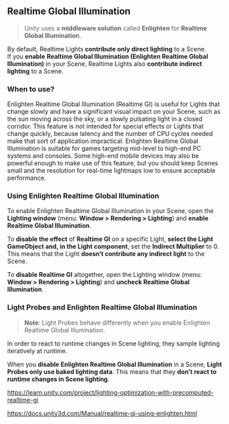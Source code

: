 ## Realtime Global Illumination
> Unity uses a **middleware solution** called **Enlighten** for **Realtime Global Illumination**.

By default, Realtime Lights **contribute only direct lighting** to a Scene. \
If you **enable** **Realtime Global Illumination (Enlighten Realtime Global Illumination)** in your Scene, Realtime Lights also **contribute indirect lighting** to a Scene.


### When to use?

Enlighten Realtime Global Illumination (Realtime GI) is useful for Lights that change slowly and have a significant visual impact on your Scene, such as the sun moving across the sky, or a slowly pulsating light in a closed corridor. This feature is not intended for special effects or Lights that change quickly, because latency and the number of CPU cycles needed make that sort of application impractical. Enlighten Realtime Global Illumination
 is suitable for games targeting mid-level to high-end PC systems and consoles. Some high-end mobile devices may also be powerful enough to make use of this feature, but you should keep Scenes small and the resolution for real-time lightmaps low to ensure acceptable performance.
 
 
 ### Using Enlighten Realtime Global Illumination
 To enable Enlighten Realtime Global Illumination in your Scene, open the **Lighting window** (menu: **Window > Rendering > Lighting**) and **enable Realtime Global Illumination**.
 
To **disable the effect** of **Realtime GI** on a specific Light, **select the Light GameObject
 and, in the Light component**, set the **Indirect Multiplier** to 0. This means that the Light **doesn’t contribute any indirect light** to the Scene.
 
To **disable Realtime GI** altogether, open the Lighting window (menu: **Window > Rendering > Lighting**) and **uncheck Realtime Global Illumination**.
 
 
### Light Probes and Enlighten Realtime Global Illumination
> **Note**: Light Probes
 behave differently when you enable Enlighten Realtime Global Illumination.
 
 In order to react to runtime changes in Scene lighting, they sample lighting iteratively at runtime.

When you **disable Enlighten Realtime Global Illumination** in a Scene, **Light Probes only use baked lighting data**. This means that they **don’t react to runtime changes in Scene lighting**.

 
https://learn.unity.com/project/lighting-optimization-with-precomputed-realtime-gi

https://docs.unity3d.com/Manual/realtime-gi-using-enlighten.html

